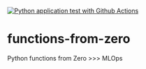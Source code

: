 [![Python application test with Github Actions](https://github.com/H1manshupandey/functions-from-zero/actions/workflows/main.yml/badge.svg)](https://github.com/H1manshupandey/functions-from-zero/actions/workflows/main.yml)

# functions-from-zero
Python functions from Zero >>> MLOps
